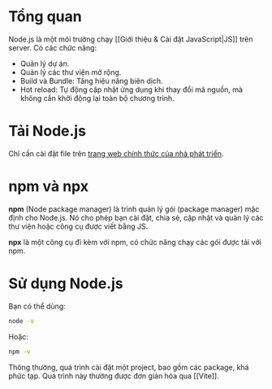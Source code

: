 
# Tổng quan

Node.js là một môi trường chạy [[Giới thiệu & Cài đặt JavaScript|JS]] trên server. Có các chức năng:
- Quản lý dự án.
- Quản lý các thư viện mở rộng.
- Build và Bundle: Tăng hiệu năng biên dịch.
- Hot reload: Tự động cập nhật ứng dụng khi thay đổi mã nguồn, mà không cần khởi động lại toàn bộ chương trình.

# Tải Node.js

Chỉ cần cài đặt file trên [trang web chính thức của nhà phát triển](https://nodejs.org/en/download).

# npm và npx

**npm** (Node package manager) là trình quản lý gói (package manager) mặc định cho Node.js. Nó cho phép bạn cài đặt, chia sẻ, cập nhật và quản lý các thư viện hoặc công cụ được viết bằng JS.

**npx** là một công cụ đi kèm với npm, có chức năng chạy các gói được tải với npm.

# Sử dụng Node.js

Bạn có thể dùng:
```bash
node -v
```

Hoặc:
```bash
npm -v
```

Thông thường, quá trình cài đặt một project, bao gồm các package, khá phức tạp. Quá trình này thường được đơn giản hóa qua [[Vite]].
